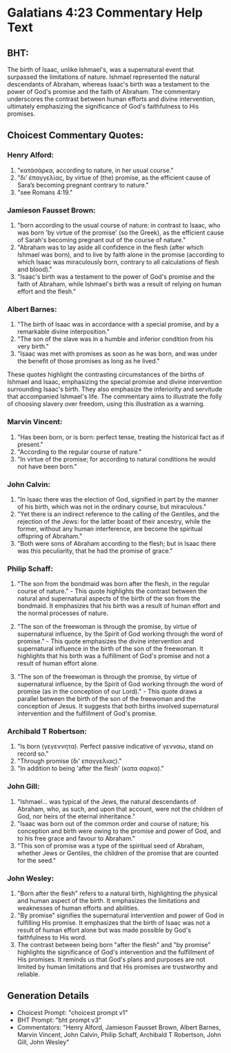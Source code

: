 # Galatians 4:23 Commentary Help Text

## BHT:
The birth of Isaac, unlike Ishmael's, was a supernatural event that surpassed the limitations of nature. Ishmael represented the natural descendants of Abraham, whereas Isaac's birth was a testament to the power of God's promise and the faith of Abraham. The commentary underscores the contrast between human efforts and divine intervention, ultimately emphasizing the significance of God's faithfulness to His promises.

## Choicest Commentary Quotes:
### Henry Alford:
1. "κατὰσάρκα, according to nature, in her usual course." 
2. "διʼ ἐπαγγελίας, by virtue of (the) promise, as the efficient cause of Sara’s becoming pregnant contrary to nature." 
3. "see Romans 4:19."

### Jamieson Fausset Brown:
1. "born according to the usual course of nature: in contrast to Isaac, who was born 'by virtue of the promise' (so the Greek), as the efficient cause of Sarah's becoming pregnant out of the course of nature." 
2. "Abraham was to lay aside all confidence in the flesh (after which Ishmael was born), and to live by faith alone in the promise (according to which Isaac was miraculously born, contrary to all calculations of flesh and blood)." 
3. "Isaac's birth was a testament to the power of God's promise and the faith of Abraham, while Ishmael's birth was a result of relying on human effort and the flesh."

### Albert Barnes:
1. "The birth of Isaac was in accordance with a special promise, and by a remarkable divine interposition."
2. "The son of the slave was in a humble and inferior condition from his very birth."
3. "Isaac was met with promises as soon as he was born, and was under the benefit of those promises as long as he lived."

These quotes highlight the contrasting circumstances of the births of Ishmael and Isaac, emphasizing the special promise and divine intervention surrounding Isaac's birth. They also emphasize the inferiority and servitude that accompanied Ishmael's life. The commentary aims to illustrate the folly of choosing slavery over freedom, using this illustration as a warning.

### Marvin Vincent:
1. "Has been born, or is born: perfect tense, treating the historical fact as if present."
2. "According to the regular course of nature."
3. "In virtue of the promise; for according to natural conditions he would not have been born."

### John Calvin:
1. "In Isaac there was the election of God, signified in part by the manner of his birth, which was not in the ordinary course, but miraculous."
2. "Yet there is an indirect reference to the calling of the Gentiles, and the rejection of the Jews: for the latter boast of their ancestry, while the former, without any human interference, are become the spiritual offspring of Abraham."
3. "Both were sons of Abraham according to the flesh; but in Isaac there was this peculiarity, that he had the promise of grace."

### Philip Schaff:
1. "The son from the bondmaid was born after the flesh, in the regular course of nature." - This quote highlights the contrast between the natural and supernatural aspects of the birth of the son from the bondmaid. It emphasizes that his birth was a result of human effort and the normal processes of nature.

2. "The son of the freewoman is through the promise, by virtue of supernatural influence, by the Spirit of God working through the word of promise." - This quote emphasizes the divine intervention and supernatural influence in the birth of the son of the freewoman. It highlights that his birth was a fulfillment of God's promise and not a result of human effort alone.

3. "The son of the freewoman is through the promise, by virtue of supernatural influence, by the Spirit of God working through the word of promise (as in the conception of our Lord)." - This quote draws a parallel between the birth of the son of the freewoman and the conception of Jesus. It suggests that both births involved supernatural intervention and the fulfillment of God's promise.

### Archibald T Robertson:
1. "Is born (γεγεννητα). Perfect passive indicative of γενναω, stand on record so." 
2. "Through promise (δι' επαγγελιας)." 
3. "In addition to being 'after the flesh' (κατα σαρκα)."

### John Gill:
1. "Ishmael... was typical of the Jews, the natural descendants of Abraham, who, as such, and upon that account, were not the children of God, nor heirs of the eternal inheritance." 
2. "Isaac was born out of the common order and course of nature; his conception and birth were owing to the promise and power of God, and to his free grace and favour to Abraham." 
3. "This son of promise was a type of the spiritual seed of Abraham, whether Jews or Gentiles, the children of the promise that are counted for the seed."

### John Wesley:
1. "Born after the flesh" refers to a natural birth, highlighting the physical and human aspect of the birth. It emphasizes the limitations and weaknesses of human efforts and abilities.
2. "By promise" signifies the supernatural intervention and power of God in fulfilling His promise. It emphasizes that the birth of Isaac was not a result of human effort alone but was made possible by God's faithfulness to His word.
3. The contrast between being born "after the flesh" and "by promise" highlights the significance of God's intervention and the fulfillment of His promises. It reminds us that God's plans and purposes are not limited by human limitations and that His promises are trustworthy and reliable.


## Generation Details
- Choicest Prompt: "choicest prompt v1"
- BHT Prompt: "bht prompt v3"
- Commentators: "Henry Alford, Jamieson Fausset Brown, Albert Barnes, Marvin Vincent, John Calvin, Philip Schaff, Archibald T Robertson, John Gill, John Wesley"
